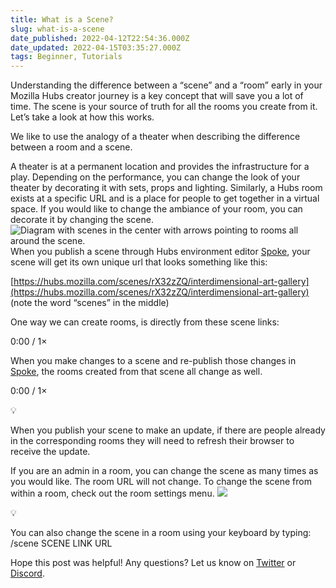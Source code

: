 ```yaml
---
title: What is a Scene?
slug: what-is-a-scene
date_published: 2022-04-12T22:54:36.000Z
date_updated: 2022-04-15T03:35:27.000Z
tags: Beginner, Tutorials
---
```


Understanding the difference between a “scene” and a “room” early in your Mozilla Hubs creator journey is a key concept that will save you a lot of time. The scene is your source of truth for all the rooms you create from it. Let’s take a look at how this works.

We like to use the analogy of a theater when describing the difference between a room and a scene. 

A theater is at a permanent location and provides the infrastructure for a play. Depending on the performance, you can change the look of your theater by decorating it with sets, props and lighting. Similarly, a Hubs room exists at a specific URL and is a place for people to get together in a virtual space. If you would like to change the ambiance of your room, you can decorate it by changing the scene.
![Diagram with scenes in the center with arrows pointing to rooms all around the scene.](https://lh5.googleusercontent.com/LAMoXS1pTsHP_bgvVGRDAvRaEVtdnj6dIEMtGxzrIgTgSpA82CzZ6ELLSFpOV1UteH2qrp2TKuCQDrpIdV8thP4S4zc_KL_TA3JVhUT2Co71CDohjm9fJeQEdjEqWeCR0WxOMNN_)
When you publish a scene through Hubs environment editor [Spoke](http://hubs.mozilla.com/spoke), your scene will get its own unique url that looks something like this:

[https://hubs.mozilla.com/scenes/rX32zZQ/interdimensional-art-gallery](https://hubs.mozilla.com/scenes/rX32zZQ/interdimensional-art-gallery) (note the word “scenes” in the middle)

One way we can create rooms, is directly from these scene links:

0:00
/
1&#215;

When you make changes to a scene and re-publish those changes in [Spoke](http://hubs.mozilla.com/spoke), the rooms created from that scene all change as well.

0:00
/
1&#215;

💡

When you publish your scene to make an update, if there are people already in the corresponding rooms they will need to refresh their browser to receive the update.

If you are an admin in a room, you can change the scene as many times as you would like. The room URL will not change. To change the scene from within a room, check out the room settings menu.
![](https://lh3.googleusercontent.com/O4QG4TMjxIUZR8NvbXGIUG4a0ky4IuFMgD0HMz2pycxHo2iGdLKUrjDIzCR70zCM5jLMh_bEoU-YTCZgG6pC86mAXb_2PyV6_7IupOBvAZBWUmckTm-qBbU0WzualfRGWROvzF7e)

💡

You can also change the scene in a room using your keyboard by typing: /scene SCENE LINK URL

Hope this post was helpful! Any questions? Let us know on [Twitter](https://twitter.com/MozillaHubs) or [Discord](https://discord.gg/sBMqSjCndj).  
